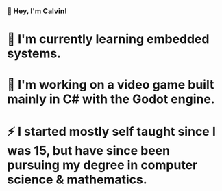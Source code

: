 ### 👋 Hey, I'm Calvin!

# 🌱 I'm currently learning embedded systems.
# 🔭 I'm working on a video game built mainly in C# with the Godot engine.
# ⚡ I started mostly self taught since I was 15, but have since been pursuing my degree in computer science & mathematics.
<!--
**beamxrr/beamxrr** is a ✨ _special_ ✨ repository because its `README.md` (this file) appears on your GitHub profile.

Here are some ideas to get you started:

- 🔭 I’m currently working on ...
- 🌱 I’m currently learning ...
- 👯 I’m looking to collaborate on ...
- 🤔 I’m looking for help with ...
- 💬 Ask me about ...
- 📫 How to reach me: ...
- 😄 Pronouns: ...
- ⚡ Fun fact: ...
-->
